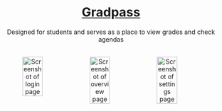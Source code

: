 <div align=center>
  <h1><a href="https://gradpass.github.io/landing/">Gradpass</a></h1>
  <p>Designed for students and serves as a place to view grades and check agendas</p>
  <br>
  <div style="display: flex;">
    <!--414x737-->
    <img src="https://github.com/gradpass/.github/assets/78428114/7e50e135-0c98-402e-97e5-e733bfbee98e" alt="Screenshot of login page" width="30%">
    <img src="https://github.com/gradpass/.github/assets/78428114/a8c8abeb-849a-478d-b649-1f0c8ce58e24" alt="Screenshot of overview page" width="30%">
    <img src="https://github.com/gradpass/.github/assets/78428114/9e1dff7c-f772-4c6d-9324-c993fd60a149" alt="Screenshot of settings page" width="30%">
  </div>
</div>
